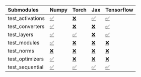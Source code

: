 | Submodules       | Numpy                                                                                                                           | Torch                                                                                                                           | Jax                                                                                                                             | Tensorflow                                                                                                                      |
|:-----------------|:--------------------------------------------------------------------------------------------------------------------------------|:--------------------------------------------------------------------------------------------------------------------------------|:--------------------------------------------------------------------------------------------------------------------------------|:--------------------------------------------------------------------------------------------------------------------------------|
| test_activations | <a href="https://github.com/unifyai/ivy/runs/8169635211?check_suite_focus=true" rel="noopener noreferrer" target="_blank">✅</a> | <a href="https://github.com/unifyai/ivy/runs/8169635409?check_suite_focus=true" rel="noopener noreferrer" target="_blank">❌</a> | <a href="https://github.com/unifyai/ivy/runs/8169635592?check_suite_focus=true" rel="noopener noreferrer" target="_blank">✅</a> | <a href="https://github.com/unifyai/ivy/runs/8169635813?check_suite_focus=true" rel="noopener noreferrer" target="_blank">✅</a> |
| test_converters  | <a href="https://github.com/unifyai/ivy/runs/8169635248?check_suite_focus=true" rel="noopener noreferrer" target="_blank">✅</a> | <a href="https://github.com/unifyai/ivy/runs/8169635432?check_suite_focus=true" rel="noopener noreferrer" target="_blank">❌</a> | <a href="https://github.com/unifyai/ivy/runs/8169635631?check_suite_focus=true" rel="noopener noreferrer" target="_blank">❌</a> | <a href="https://github.com/unifyai/ivy/runs/8169635840?check_suite_focus=true" rel="noopener noreferrer" target="_blank">✅</a> |
| test_layers      | <a href="https://github.com/unifyai/ivy/runs/8169635279?check_suite_focus=true" rel="noopener noreferrer" target="_blank">✅</a> | <a href="https://github.com/unifyai/ivy/runs/8169635466?check_suite_focus=true" rel="noopener noreferrer" target="_blank">✅</a> | <a href="https://github.com/unifyai/ivy/runs/8169635661?check_suite_focus=true" rel="noopener noreferrer" target="_blank">❌</a> | <a href="https://github.com/unifyai/ivy/runs/8169635879?check_suite_focus=true" rel="noopener noreferrer" target="_blank">✅</a> |
| test_modules     | <a href="https://github.com/unifyai/ivy/runs/8169635301?check_suite_focus=true" rel="noopener noreferrer" target="_blank">✅</a> | <a href="https://github.com/unifyai/ivy/runs/8169635496?check_suite_focus=true" rel="noopener noreferrer" target="_blank">❌</a> | <a href="https://github.com/unifyai/ivy/runs/8169635688?check_suite_focus=true" rel="noopener noreferrer" target="_blank">❌</a> | <a href="https://github.com/unifyai/ivy/runs/8169635911?check_suite_focus=true" rel="noopener noreferrer" target="_blank">❌</a> |
| test_norms       | <a href="https://github.com/unifyai/ivy/runs/8169635330?check_suite_focus=true" rel="noopener noreferrer" target="_blank">❌</a> | <a href="https://github.com/unifyai/ivy/runs/8169635520?check_suite_focus=true" rel="noopener noreferrer" target="_blank">❌</a> | <a href="https://github.com/unifyai/ivy/runs/8169635709?check_suite_focus=true" rel="noopener noreferrer" target="_blank">❌</a> | <a href="https://github.com/unifyai/ivy/runs/8169635948?check_suite_focus=true" rel="noopener noreferrer" target="_blank">❌</a> |
| test_optimizers  | <a href="https://github.com/unifyai/ivy/runs/8169635354?check_suite_focus=true" rel="noopener noreferrer" target="_blank">✅</a> | <a href="https://github.com/unifyai/ivy/runs/8169635542?check_suite_focus=true" rel="noopener noreferrer" target="_blank">❌</a> | <a href="https://github.com/unifyai/ivy/runs/8169635747?check_suite_focus=true" rel="noopener noreferrer" target="_blank">❌</a> | <a href="https://github.com/unifyai/ivy/runs/8169636050?check_suite_focus=true" rel="noopener noreferrer" target="_blank">❌</a> |
| test_sequential  | <a href="https://github.com/unifyai/ivy/runs/8169635377?check_suite_focus=true" rel="noopener noreferrer" target="_blank">✅</a> | <a href="https://github.com/unifyai/ivy/runs/8169635562?check_suite_focus=true" rel="noopener noreferrer" target="_blank">✅</a> | <a href="https://github.com/unifyai/ivy/runs/8169635782?check_suite_focus=true" rel="noopener noreferrer" target="_blank">✅</a> | <a href="https://github.com/unifyai/ivy/runs/8169636128?check_suite_focus=true" rel="noopener noreferrer" target="_blank">✅</a> |